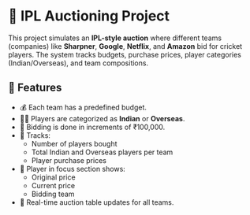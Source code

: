 # 🏏 IPL Auctioning Project

This project simulates an **IPL-style auction** where different teams (companies) like **Sharpner**, **Google**, **Netflix**, and **Amazon** bid for cricket players. The system tracks budgets, purchase prices, player categories (Indian/Overseas), and team compositions.

## 📌 Features

- 💰 Each team has a predefined budget.
- 🧑‍🦱 Players are categorized as **Indian** or **Overseas**.
- 🔁 Bidding is done in increments of ₹100,000.
- 🧮 Tracks:
  - Number of players bought
  - Total Indian and Overseas players per team
  - Player purchase prices
- 👤 Player in focus section shows:
  - Original price
  - Current price
  - Bidding team
- 📝 Real-time auction table updates for all teams.


